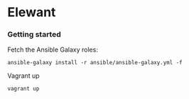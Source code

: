 # Elewant

### Getting started

Fetch the Ansible Galaxy roles:

    ansible-galaxy install -r ansible/ansible-galaxy.yml -f

Vagrant up

    vagrant up
